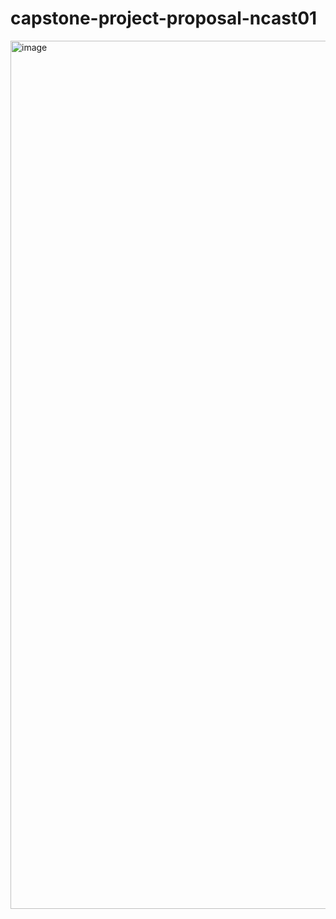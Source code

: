 # capstone-project-proposal-ncast01


<img width="1389" alt="image" src="https://github.com/DataExpert-ZachWilson-V4/capstone-project-proposal-ncast01/assets/81027917/ec3b7671-1c51-48ee-a494-81cfea54a506">


